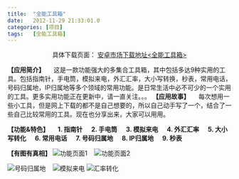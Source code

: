 ```yaml
---
title:	"全能工具箱"
date:	2012-11-29 21:33:01.0
categories:	[项目]
tags:	[全能工具箱]
---
```


<p style="text-align: center;">具体下载页面： <a href="http://apk.hiapk.com/360/details?apkid=557854" target="_blank">安卓市场下载地址&lt;全能工具箱&gt;<!--全能工具箱--></a></p>
<strong>【应用简介】</strong>
&nbsp;&nbsp;&nbsp;&nbsp;这是一款功能强大的多集合工具箱，其中包括多达9种实用的工具。包括指南针，手电筒，模拟来电，外汇汇率，大小写转换，秒表，常用电话，号码归属地，IP归属地等多个领域的常用功能。是日常生活中必不可少的一个实用的工具。更多实用功能正在更新中，请一直关注。。。
<!--more-->
<strong>【应用故事】</strong>
&nbsp;&nbsp;&nbsp;&nbsp;每次想用一些小工具，但是网上下载的都不是自己想要的，所以自己动手写了一个，结合了一些自己比较常用的工具。现在也分享出来，大家可以用用。

<strong>【功能&amp;特色】</strong>
&nbsp;&nbsp;&nbsp;&nbsp;<strong>1. 指南针</strong>
&nbsp;&nbsp;&nbsp;&nbsp;<strong>2. 手电筒</strong>
&nbsp;&nbsp;&nbsp;&nbsp;<strong>3. 模拟来电</strong>
&nbsp;&nbsp;&nbsp;&nbsp;<strong>4. 外汇汇率</strong>
&nbsp;&nbsp;&nbsp;&nbsp;<strong>5. 大小写转化</strong>
&nbsp;&nbsp;&nbsp;&nbsp;<strong>6. 常用电话</strong>
&nbsp;&nbsp;&nbsp;&nbsp;<strong>7. 号码归属地</strong>
&nbsp;&nbsp;&nbsp;&nbsp;<strong>8. IP归属地</strong>
&nbsp;&nbsp;&nbsp;&nbsp;<strong>9. 秒表</strong>

<strong>【有图有真相】</strong>
<img src="http://cdn.image.market.hiapk.com/data/upload//2012/05_02/sy_201205021430203041.jpg" alt="功能页面1" />&nbsp; &nbsp;&nbsp;<img src="http://cdn.image.market.hiapk.com/data/upload//2012/05_02/sy_201205021430349588.jpg" alt="功能页面2" />

<img src="http://cdn.image.market.hiapk.com/data/upload//2012/05_02/sy_201205021431006691.jpg" alt="号码归属地" />&nbsp; &nbsp;&nbsp;<img src="http://cdn.image.market.hiapk.com/data/upload//2012/05_02/sy_201205021431066445.jpg" alt="模拟来电" />
<img src="http://cdn.image.market.hiapk.com/data/upload//2012/05_02/sy_201205021430401667.jpg" alt="汇率转化" />
